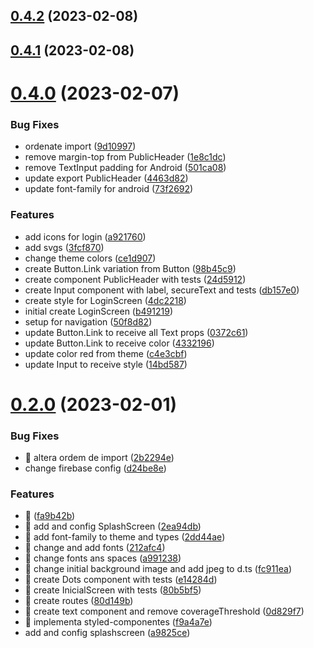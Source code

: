 ## [0.4.2](https://github.com/ehcorrea/myDrugsApp/compare/v0.4.1...v0.4.2) (2023-02-08)



## [0.4.1](https://github.com/ehcorrea/myDrugsApp/compare/v0.4.0...v0.4.1) (2023-02-08)



# [0.4.0](https://github.com/ehcorrea/myDrugsApp/compare/v0.2.0...v0.4.0) (2023-02-07)


### Bug Fixes

* ordenate import ([9d10997](https://github.com/ehcorrea/myDrugsApp/commit/9d109976b6a0aecab63690d1174049d4e449b0e0))
* remove margin-top from PublicHeader ([1e8c1dc](https://github.com/ehcorrea/myDrugsApp/commit/1e8c1dca423cef8d2fcf64a2506d3af93220be0f))
* remove TextInput padding for Android ([501ca08](https://github.com/ehcorrea/myDrugsApp/commit/501ca08f84019b4645031296434fa2cc0a923472))
* update export PublicHeader ([4463d82](https://github.com/ehcorrea/myDrugsApp/commit/4463d826482b4242e6405b11095a5a8e0fd39339))
* update font-family for android ([73f2692](https://github.com/ehcorrea/myDrugsApp/commit/73f26923452e78e7510e69c7b89fd04298eb6c65))


### Features

* add icons for login ([a921760](https://github.com/ehcorrea/myDrugsApp/commit/a92176086cae1ea558769446deaf8b872e5289fd))
* add svgs ([3fcf870](https://github.com/ehcorrea/myDrugsApp/commit/3fcf87070ec43899e23b6b406d5d39f8946ecf43))
* change theme colors ([ce1d907](https://github.com/ehcorrea/myDrugsApp/commit/ce1d9074de8bb87714523a7e43b37b75441973c8))
* create Button.Link variation from Button ([98b45c9](https://github.com/ehcorrea/myDrugsApp/commit/98b45c9a3cb8ab796f9cc412e8ca6e5d07c76bc1))
* create component PublicHeader with tests ([24d5912](https://github.com/ehcorrea/myDrugsApp/commit/24d59126aa094198501267ee78fb1706dd56a556))
* create Input component with label, secureText and tests ([db157e0](https://github.com/ehcorrea/myDrugsApp/commit/db157e0bc2721f28bfdee994c45a249cfd6850a4))
* create style for LoginScreen ([4dc2218](https://github.com/ehcorrea/myDrugsApp/commit/4dc2218bfb76a4cfa51f2c174c973a4ef573713d))
* initial create LoginScreen ([b491219](https://github.com/ehcorrea/myDrugsApp/commit/b491219d98c1b8838c962bf6cd40548e97477a8f))
* setup for navigation ([50f8d82](https://github.com/ehcorrea/myDrugsApp/commit/50f8d8213095c6661bfeb1d05d97e9910ba7abe4))
* update Button.Link to receive all Text props ([0372c61](https://github.com/ehcorrea/myDrugsApp/commit/0372c61484d89c1c388c32a5f1531dd16751bde1))
* update Button.Link to receive color ([4332196](https://github.com/ehcorrea/myDrugsApp/commit/43321962d89a27c5ad9ac5da93691f926d28529f))
* update color red from theme ([c4e3cbf](https://github.com/ehcorrea/myDrugsApp/commit/c4e3cbfd36d271c25ba57894e2ba66db825ea781))
* update Input to receive style ([14bd587](https://github.com/ehcorrea/myDrugsApp/commit/14bd587a77afd8038fb606d04f8b45d206ceef5a))



# [0.2.0](https://github.com/ehcorrea/myDrugsApp/compare/f9a4a7eb09e3546355d0c2ce33953261fcde91cf...v0.2.0) (2023-02-01)


### Bug Fixes

* 🐛 altera ordem de import ([2b2294e](https://github.com/ehcorrea/myDrugsApp/commit/2b2294e2f5f2484ca6fa7a7f6167899a95aaf71e))
* change firebase config ([d24be8e](https://github.com/ehcorrea/myDrugsApp/commit/d24be8ed6993645f209b52e625840b161329fd6d))


### Features

* 🚀 <Logo/> ([fa9b42b](https://github.com/ehcorrea/myDrugsApp/commit/fa9b42bbb97381acd86931bf53507b884e10c122))
* 🚀 add and config SplashScreen ([2ea94db](https://github.com/ehcorrea/myDrugsApp/commit/2ea94db3ba6c40915b7e75c6879e6eb48aa067d8))
* 🚀 add font-family to theme and types ([2dd44ae](https://github.com/ehcorrea/myDrugsApp/commit/2dd44ae0f612305e2aeb0e8d5b9af4f58ffe41db))
* 🚀 change and add fonts ([212afc4](https://github.com/ehcorrea/myDrugsApp/commit/212afc4f7d48fdaadbc6c864df4af093900f6e54))
* 🚀 change fonts ans spaces ([a991238](https://github.com/ehcorrea/myDrugsApp/commit/a991238f6d3fb6f886bc49f8975bf69d243cddc9))
* 🚀 change initial background image and add jpeg to d.ts ([fc911ea](https://github.com/ehcorrea/myDrugsApp/commit/fc911eabad741b013c9f325e5f8b5d19a1fc04cb))
* 🚀 create Dots component with tests ([e14284d](https://github.com/ehcorrea/myDrugsApp/commit/e14284d1970c8872a09f88169100cc4110e294d0))
* 🚀 create InicialScreen with tests ([80b5bf5](https://github.com/ehcorrea/myDrugsApp/commit/80b5bf5631f7b3d876d20bc83f154d30cbb38f6e))
* 🚀 create routes ([80d149b](https://github.com/ehcorrea/myDrugsApp/commit/80d149b3b117015d6418d43457430ea3e0111f7b))
* 🚀 create text component and remove coverageThreshold ([0d829f7](https://github.com/ehcorrea/myDrugsApp/commit/0d829f7651376281d99c606051f67e9f0364f4e6))
* 🚀 implementa styled-componentes ([f9a4a7e](https://github.com/ehcorrea/myDrugsApp/commit/f9a4a7eb09e3546355d0c2ce33953261fcde91cf))
* add and config splashscreen ([a9825ce](https://github.com/ehcorrea/myDrugsApp/commit/a9825ced445181a6cdcfb54b042e400f726a77db))



